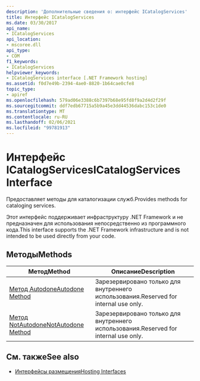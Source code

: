 ```yaml
---
description: 'Дополнительные сведения о: интерфейс ICatalogServices'
title: Интерфейс ICatalogServices
ms.date: 03/30/2017
api_name:
- ICatalogServices
api_location:
- mscoree.dll
api_type:
- COM
f1_keywords:
- ICatalogServices
helpviewer_keywords:
- ICatalogServices interface [.NET Framework hosting]
ms.assetid: f0d7e49b-2394-4ae0-8820-1b64cae0cfe8
topic_type:
- apiref
ms.openlocfilehash: 579ad06e3388c6b7397b68e95fd8f9a2d4d2f29f
ms.sourcegitcommit: ddf7edb67715a5b9a45e3dd44536dabc153c1de0
ms.translationtype: MT
ms.contentlocale: ru-RU
ms.lasthandoff: 02/06/2021
ms.locfileid: "99781913"
---
```

# <a name="icatalogservices-interface"></a><span data-ttu-id="91e4e-103">Интерфейс ICatalogServices</span><span class="sxs-lookup"><span data-stu-id="91e4e-103">ICatalogServices Interface</span></span>

<span data-ttu-id="91e4e-104">Предоставляет методы для каталогизации служб.</span><span class="sxs-lookup"><span data-stu-id="91e4e-104">Provides methods for cataloging services.</span></span>  
  
 <span data-ttu-id="91e4e-105">Этот интерфейс поддерживает инфраструктуру .NET Framework и не предназначен для использования непосредственно из программного кода.</span><span class="sxs-lookup"><span data-stu-id="91e4e-105">This interface supports the .NET Framework infrastructure and is not intended to be used directly from your code.</span></span>  
  
## <a name="methods"></a><span data-ttu-id="91e4e-106">Методы</span><span class="sxs-lookup"><span data-stu-id="91e4e-106">Methods</span></span>  
  
|<span data-ttu-id="91e4e-107">Метод</span><span class="sxs-lookup"><span data-stu-id="91e4e-107">Method</span></span>|<span data-ttu-id="91e4e-108">Описание</span><span class="sxs-lookup"><span data-stu-id="91e4e-108">Description</span></span>|  
|------------|-----------------|  
|[<span data-ttu-id="91e4e-109">Метод Autodone</span><span class="sxs-lookup"><span data-stu-id="91e4e-109">Autodone Method</span></span>](icatalogservices-autodone-method.md)|<span data-ttu-id="91e4e-110">Зарезервировано только для внутреннего использования.</span><span class="sxs-lookup"><span data-stu-id="91e4e-110">Reserved for internal use only.</span></span>|  
|[<span data-ttu-id="91e4e-111">Метод NotAutodone</span><span class="sxs-lookup"><span data-stu-id="91e4e-111">NotAutodone Method</span></span>](icatalogservices-notautodone-method.md)|<span data-ttu-id="91e4e-112">Зарезервировано только для внутреннего использования.</span><span class="sxs-lookup"><span data-stu-id="91e4e-112">Reserved for internal use only.</span></span>|  
  
## <a name="see-also"></a><span data-ttu-id="91e4e-113">См. также</span><span class="sxs-lookup"><span data-stu-id="91e4e-113">See also</span></span>

- [<span data-ttu-id="91e4e-114">Интерфейсы размещения</span><span class="sxs-lookup"><span data-stu-id="91e4e-114">Hosting Interfaces</span></span>](hosting-interfaces.md)
